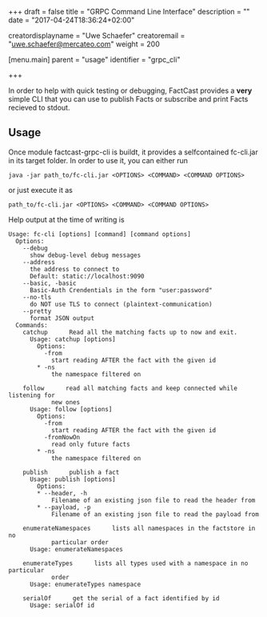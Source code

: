 +++
draft = false
title = "GRPC Command Line Interface"
description = ""
date = "2017-04-24T18:36:24+02:00"

creatordisplayname = "Uwe Schaefer"
creatoremail = "uwe.schaefer@mercateo.com"
weight = 200

[menu.main]
parent = "usage"
identifier = "grpc_cli"

+++

In order to help with quick testing or debugging, FactCast provides a **very** simple CLI that you can use to publish Facts or subscribe and print Facts recieved to stdout.

## Usage

Once module factcast-grpc-cli is buildt, it provides a selfcontained fc-cli.jar in its target folder. In order to use it, you can either run
```
java -jar path_to/fc-cli.jar <OPTIONS> <COMMAND> <COMMAND OPTIONS>
```
or just execute it as
```
path_to/fc-cli.jar <OPTIONS> <COMMAND> <COMMAND OPTIONS>
```


Help output at the time of writing is
```
Usage: fc-cli [options] [command] [command options]
  Options:
    --debug
      show debug-level debug messages
    --address
      the address to connect to
      Default: static://localhost:9090
    --basic, -basic
      Basic-Auth Crendentials in the form "user:password"
    --no-tls
      do NOT use TLS to connect (plaintext-communication)
    --pretty
      format JSON output
  Commands:
    catchup      Read all the matching facts up to now and exit.
      Usage: catchup [options]
        Options:
          -from
            start reading AFTER the fact with the given id
        * -ns
            the namespace filtered on

    follow      read all matching facts and keep connected while listening for 
            new ones
      Usage: follow [options]
        Options:
          -from
            start reading AFTER the fact with the given id
          -fromNowOn
            read only future facts
        * -ns
            the namespace filtered on

    publish      publish a fact
      Usage: publish [options]
        Options:
        * --header, -h
            Filename of an existing json file to read the header from
        * --payload, -p
            Filename of an existing json file to read the payload from

    enumerateNamespaces      lists all namespaces in the factstore in no 
            particular order
      Usage: enumerateNamespaces

    enumerateTypes      lists all types used with a namespace in no particular 
            order 
      Usage: enumerateTypes namespace

    serialOf      get the serial of a fact identified by id
      Usage: serialOf id

```

